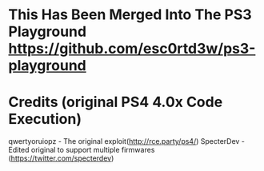 This Has Been Merged Into The PS3 Playground
https://github.com/esc0rtd3w/ps3-playground
===




Credits (original PS4 4.0x Code Execution)
======
qwertyoruiopz - The original exploit(http://rce.party/ps4/)
SpecterDev - Edited original to support multiple firmwares (https://twitter.com/specterdev)
